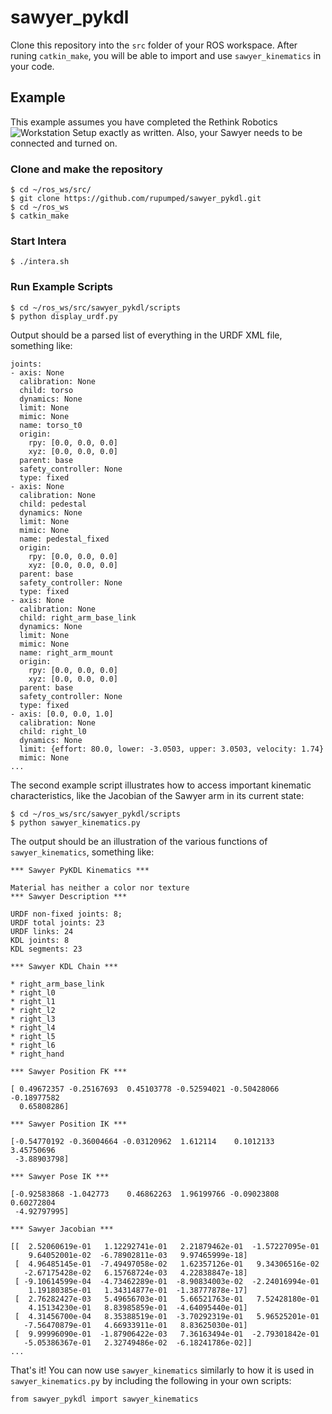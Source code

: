 # sawyer_pykdl
Clone this repository into the `src` folder of your ROS workspace. After runing `catkin_make`, you will be able to import and use `sawyer_kinematics` in your code.

## Example
This example assumes you have completed the Rethink Robotics ![Workstation Setup](http://sdk.rethinkrobotics.com/intera/Workstation_Setup) exactly as written. Also, your Sawyer needs to be connected and turned on.

### Clone and make the repository
```
$ cd ~/ros_ws/src/
$ git clone https://github.com/rupumped/sawyer_pykdl.git
$ cd ~/ros_ws
$ catkin_make
```

### Start Intera
```
$ ./intera.sh
```

### Run Example Scripts
```
$ cd ~/ros_ws/src/sawyer_pykdl/scripts
$ python display_urdf.py
```

Output should be a parsed list of everything in the URDF XML file, something like:
```
joints:
- axis: None
  calibration: None
  child: torso
  dynamics: None
  limit: None
  mimic: None
  name: torso_t0
  origin:
    rpy: [0.0, 0.0, 0.0]
    xyz: [0.0, 0.0, 0.0]
  parent: base
  safety_controller: None
  type: fixed
- axis: None
  calibration: None
  child: pedestal
  dynamics: None
  limit: None
  mimic: None
  name: pedestal_fixed
  origin:
    rpy: [0.0, 0.0, 0.0]
    xyz: [0.0, 0.0, 0.0]
  parent: base
  safety_controller: None
  type: fixed
- axis: None
  calibration: None
  child: right_arm_base_link
  dynamics: None
  limit: None
  mimic: None
  name: right_arm_mount
  origin:
    rpy: [0.0, 0.0, 0.0]
    xyz: [0.0, 0.0, 0.0]
  parent: base
  safety_controller: None
  type: fixed
- axis: [0.0, 0.0, 1.0]
  calibration: None
  child: right_l0
  dynamics: None
  limit: {effort: 80.0, lower: -3.0503, upper: 3.0503, velocity: 1.74}
  mimic: None
...
```

The second example script illustrates how to access important kinematic characteristics, like the Jacobian of the Sawyer arm in its current state:
```
$ cd ~/ros_ws/src/sawyer_pykdl/scripts
$ python sawyer_kinematics.py
```

The output should be an illustration of the various functions of `sawyer_kinematics`, something like:
```
*** Sawyer PyKDL Kinematics ***

Material has neither a color nor texture
*** Sawyer Description ***

URDF non-fixed joints: 8;
URDF total joints: 23
URDF links: 24
KDL joints: 8
KDL segments: 23

*** Sawyer KDL Chain ***

* right_arm_base_link
* right_l0
* right_l1
* right_l2
* right_l3
* right_l4
* right_l5
* right_l6
* right_hand

*** Sawyer Position FK ***

[ 0.49672357 -0.25167693  0.45103778 -0.52594021 -0.50428066 -0.18977582
  0.65808286]

*** Sawyer Position IK ***

[-0.54770192 -0.36004664 -0.03120962  1.612114    0.1012133   3.45750696
 -3.88903798]

*** Sawyer Pose IK ***

[-0.92583868 -1.042773    0.46862263  1.96199766 -0.09023808  0.60272804
 -4.92797995]

*** Sawyer Jacobian ***

[[  2.52060619e-01   1.12292741e-01   2.21879462e-01  -1.57227095e-01
    9.64052001e-02  -6.78902811e-03   9.97465999e-18]
 [  4.96485145e-01  -7.49497058e-02   1.62357126e-01   9.34306516e-02
   -2.67175428e-02   6.15768724e-03   4.22838847e-18]
 [ -9.10614599e-04  -4.73462289e-01  -8.90834003e-02  -2.24016994e-01
    1.19180385e-01   1.34314877e-01  -1.38777878e-17]
 [  2.76282427e-03   5.49656703e-01   5.66521763e-01   7.52428180e-01
    4.15134230e-01   8.83985859e-01  -4.64095440e-01]
 [  4.31456700e-04   8.35388519e-01  -3.70292319e-01   5.96525201e-01
   -7.56470879e-01   4.66933911e-01   8.83625030e-01]
 [  9.99996090e-01  -1.87906422e-03   7.36163494e-01  -2.79301842e-01
   -5.05386367e-01   2.32749486e-02  -6.18241786e-02]]
...
```

That's it! You can now use `sawyer_kinematics` similarly to how it is used in `sawyer_kinematics.py` by including the following in your own scripts:
```
from sawyer_pykdl import sawyer_kinematics
```
